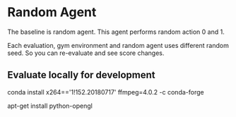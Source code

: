 # Random Agent

The baseline is random agent.
This agent performs random action 0 and 1.

Each evaluation, gym environment and random agent uses different random seed. So you can re-evaluate and see score changes.

## Evaluate locally for development

conda install x264=='1!152.20180717' ffmpeg=4.0.2 -c conda-forge

apt-get install python-opengl